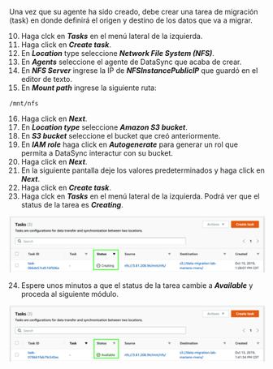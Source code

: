 Una vez que su agente ha sido creado, debe crear una tarea de migración (task) en donde definirá el origen y destino de los datos que va a migrar.

10. Haga clck en **_Tasks_** en el menú lateral de la izquierda.
11. Haga click en **_Create task_**.
12. En **_Location_** type seleccione **_Network File System (NFS)_**.
13. En **_Agents_** seleccione el agente de DataSync que acaba de crear.
14. En **_NFS Server_** ingrese la IP de **_NFSInstancePublicIP_** que guardó en el editor de texto.
15. En **_Mount path_** ingrese la siguiente ruta:

```
/mnt/nfs
```

16. Haga click en **_Next_**.
17. En **_Location type_** seleccione **_Amazon S3 bucket_**.
18. En **_S3 bucket_** seleccione el bucket que creó anteriormente.
19. En **_IAM role_** haga click en **_Autogenerate_** para generar un rol que permita a DataSync interactur con su bucket.
20. Haga click en **_Next_**.
21. En la siguiente pantalla deje los valores predeterminados y haga click en **_Next_**.
22. Haga click en **_Create task_**.
23. Haga clck en **_Tasks_** en el menú lateral de la izquierda. Podrá ver que el status de la tarea es **_Creating_**.

![Creating task](images/taskcreating.png)

24. Espere unos minutos a que el status de la tarea cambie a **_Available_** y proceda al siguiente módulo.

![Task available](images/taskavailable.png)